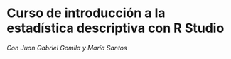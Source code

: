 # Curso de introducción a la estadística descriptiva con R Studio 
*Con Juan Gabriel Gomila y María Santos*
